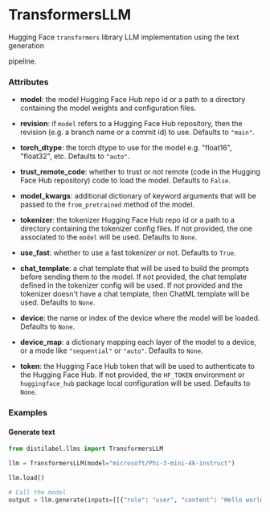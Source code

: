 # TransformersLLM


Hugging Face `transformers` library LLM implementation using the text generation



pipeline.





### Attributes

- **model**: the model Hugging Face Hub repo id or a path to a directory containing the  model weights and configuration files.

- **revision**: if `model` refers to a Hugging Face Hub repository, then the revision  (e.g. a branch name or a commit id) to use. Defaults to `"main"`.

- **torch_dtype**: the torch dtype to use for the model e.g. "float16", "float32", etc.  Defaults to `"auto"`.

- **trust_remote_code**: whether to trust or not remote (code in the Hugging Face Hub  repository) code to load the model. Defaults to `False`.

- **model_kwargs**: additional dictionary of keyword arguments that will be passed to  the `from_pretrained` method of the model.

- **tokenizer**: the tokenizer Hugging Face Hub repo id or a path to a directory containing  the tokenizer config files. If not provided, the one associated to the `model`  will be used. Defaults to `None`.

- **use_fast**: whether to use a fast tokenizer or not. Defaults to `True`.

- **chat_template**: a chat template that will be used to build the prompts before  sending them to the model. If not provided, the chat template defined in the  tokenizer config will be used. If not provided and the tokenizer doesn't have  a chat template, then ChatML template will be used. Defaults to `None`.

- **device**: the name or index of the device where the model will be loaded. Defaults  to `None`.

- **device_map**: a dictionary mapping each layer of the model to a device, or a mode  like `"sequential"` or `"auto"`. Defaults to `None`.

- **token**: the Hugging Face Hub token that will be used to authenticate to the Hugging  Face Hub. If not provided, the `HF_TOKEN` environment or `huggingface_hub` package  local configuration will be used. Defaults to `None`.







### Examples


#### Generate text
```python
from distilabel.llms import TransformersLLM

llm = TransformersLLM(model="microsoft/Phi-3-mini-4k-instruct")

llm.load()

# Call the model
output = llm.generate(inputs=[[{"role": "user", "content": "Hello world!"}]])
```




